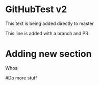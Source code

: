 # GitHubTest v2

This text is being added directly to master

This line is added with a branch and PR

# Adding new section

Whoa

#Do more stuff
